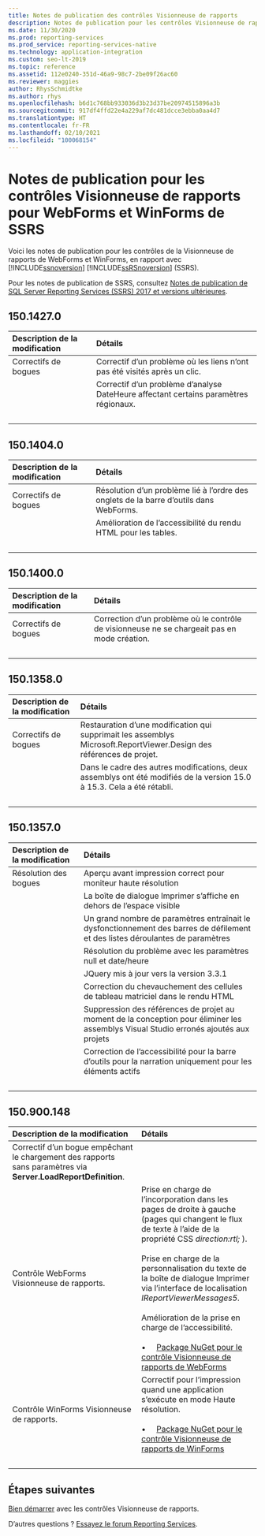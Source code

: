 ```yaml
---
title: Notes de publication des contrôles Visionneuse de rapports
description: Notes de publication pour les contrôles Visionneuse de rapports de WebForms et WinForms, en rapport avec Reporting Services.
ms.date: 11/30/2020
ms.prod: reporting-services
ms.prod_service: reporting-services-native
ms.technology: application-integration
ms.custom: seo-lt-2019
ms.topic: reference
ms.assetid: 112e0240-351d-46a9-98c7-2be09f26ac60
ms.reviewer: maggies
author: RhysSchmidtke
ms.author: rhys
ms.openlocfilehash: b6d1c768bb933036d3b23d37be20974515896a3b
ms.sourcegitcommit: 917df4ffd22e4a229af7dc481dcce3ebba0aa4d7
ms.translationtype: HT
ms.contentlocale: fr-FR
ms.lasthandoff: 02/10/2021
ms.locfileid: "100068154"
---
```

# <a name="release-notes-for-report-viewer-controls-for-webforms-and-winforms-of-ssrs"></a>Notes de publication pour les contrôles Visionneuse de rapports pour WebForms et WinForms de SSRS

Voici les notes de publication pour les contrôles de la Visionneuse de rapports de WebForms et WinForms, en rapport avec [!INCLUDE[ssnoversion](../../includes/ssnoversion-md.md)] [!INCLUDE[ssRSnoversion](../../includes/ssrsnoversion-md.md)] (SSRS).

Pour les notes de publication de SSRS, consultez [Notes de publication de SQL Server Reporting Services (SSRS) 2017 et versions ultérieures](../release-notes-reporting-services.md).

## <a name="15014270"></a>150.1427.0
| Description de la modification | Détails |
| :----------------- | :------ |
| Correctifs de bogues | Correctif d’un problème où les liens n’ont pas été visités après un clic. |
|           | Correctif d’un problème d’analyse DateHeure affectant certains paramètres régionaux. |
| &nbsp; | &nbsp; |

## <a name="15014040"></a>150.1404.0
| Description de la modification | Détails |
| :----------------- | :------ |
| Correctifs de bogues | Résolution d’un problème lié à l’ordre des onglets de la barre d’outils dans WebForms. |
|           | Amélioration de l’accessibilité du rendu HTML pour les tables. |
| &nbsp; | &nbsp; |

## <a name="15014000"></a>150.1400.0
| Description de la modification | Détails |
| :----------------- | :------ |
| Correctifs de bogues | Correction d’un problème où le contrôle de visionneuse ne se chargeait pas en mode création. |
| &nbsp; | &nbsp; |

## <a name="15013580"></a>150.1358.0
| Description de la modification | Détails |
| :----------------- | :------ |
| Correctifs de bogues | Restauration d’une modification qui supprimait les assemblys Microsoft.ReportViewer.Design des références de projet. |
|           | Dans le cadre des autres modifications, deux assemblys ont été modifiés de la version 15.0 à 15.3. Cela a été rétabli. |
| &nbsp; | &nbsp; |

## <a name="15013570"></a>150.1357.0
| Description de la modification | Détails |
| :----------------- | :------ |
| Résolution des bogues  | Aperçu avant impression correct pour moniteur haute résolution |
|            | La boîte de dialogue Imprimer s’affiche en dehors de l’espace visible |
|            | Un grand nombre de paramètres entraînait le dysfonctionnement des barres de défilement et des listes déroulantes de paramètres |
|            | Résolution du problème avec les paramètres null et date/heure |
|            | JQuery mis à jour vers la version 3.3.1 |
|            | Correction du chevauchement des cellules de tableau matriciel dans le rendu HTML |
|            | Suppression des références de projet au moment de la conception pour éliminer les assemblys Visual Studio erronés ajoutés aux projets |
|            | Correction de l’accessibilité pour la barre d’outils pour la narration uniquement pour les éléments actifs |
| &nbsp; | &nbsp; |

## <a name="150900148"></a>150.900.148

| Description de la modification | Détails |
| :----------------- | :------ |
| Correctif d’un bogue empêchant le chargement des rapports sans paramètres via **Server.LoadReportDefinition**. | &nbsp; |
| Contrôle WebForms Visionneuse de rapports. | Prise en charge de l’incorporation dans les pages de droite à gauche (pages qui changent le flux de texte à l’aide de la propriété CSS *direction:rtl;* ).<br/><br/>Prise en charge de la personnalisation du texte de la boîte de dialogue Imprimer via l’interface de localisation *IReportViewerMessages5*.<br/><br/>Amélioration de la prise en charge de l’accessibilité.<br/><br/>&bull; &nbsp; &nbsp; [Package NuGet pour le contrôle Visionneuse de rapports de WebForms](https://www.nuget.org/packages/Microsoft.ReportingServices.ReportViewerControl.Webforms/150.900.148) |
| Contrôle WinForms Visionneuse de rapports. | Correctif pour l’impression quand une application s’exécute en mode Haute résolution.<br/><br/>&bull; &nbsp; &nbsp; [Package NuGet pour le contrôle Visionneuse de rapports de WinForms](https://www.nuget.org/packages/Microsoft.ReportingServices.ReportViewerControl.Winforms/150.900.148) |
| &nbsp; | &nbsp; |

## <a name="next-steps"></a>Étapes suivantes

[Bien démarrer](integrating-reporting-services-using-reportviewer-controls-get-started.md) avec les contrôles Visionneuse de rapports.

D’autres questions ? [Essayez le forum Reporting Services](https://go.microsoft.com/fwlink/?LinkId=620231).
